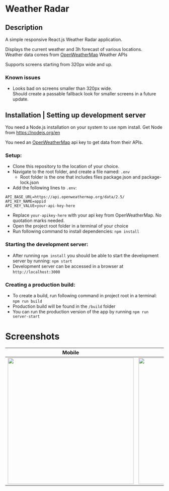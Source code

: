 # Weather Radar

## Description
A simple responsive React.js Weather Radar application.

Displays the current weather and 3h forecast of various locations.
<br> Weather data comes from [OpenWeatherMap](https://openweathermap.org/) Weather APIs

Supports screens starting from 320px wide and up.

### Known issues
 - Looks bad on screens smaller than 320px wide.
  <br> Should create a passable fallback look for smaller screens in a future update.

## Installation | Setting up development server
You need a Node.js installation on your system to use npm install.
Get Node from https://nodejs.org/en

You need an [OpenWeatherMap](https://openweathermap.org/) api key to get data from their APIs.

### Setup:
- Clone this repository to the location of your choice.
- Navigate to the root folder, and create a file named: `.env`
  - Root folder is the one that includes files package.json and package-lock.json
- Add the following lines to `.env`:
```
API_BASE_URL=https://api.openweathermap.org/data/2.5/
API_KEY_NAME=appid
API_KEY_VALUE=your-api-key-here
```
- Replace `your-apikey-here` with your api key from OpenWeatherMap. No quotation marks needed.
- Open the project root folder in a terminal of your choice
- Run following command to install dependencies: `npm install`

### Starting the development server:
- After running `npm install` you should be able to start the development server by running: `npm start`
- Development server can be accessed in a browser at `http://localhost:3000`

### Creating a production build:
 - To create a build, run following command in project root in a terminal: `npm run build`
 - Production build will be found in the `/build` folder
 - You can run the production version of the app by running `npm run server-start`
   
# Screenshots
Mobile             |  Desktop
:-------------------------:|:-------------------------:
<img src="https://user-images.githubusercontent.com/56929826/226603935-5e8a3e96-0000-45fb-bcae-c377b9fbc193.jpg" width="auto" height="400"> | <img src="https://user-images.githubusercontent.com/56929826/226603996-0de6ce3a-f02a-4ae3-85aa-d585eab5b269.jpg" height="400">

